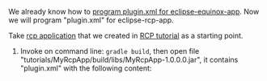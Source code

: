 We already know how to [program plugin.xml for eclipse-equinox-app](plugin.xml-for-eclipse-equinox-app). Now we will program "plugin.xml" for eclipse-rcp-app.

Take [rcp application](../tree/master/tutorialExamples/RcpApp-1) that we created in [RCP tutorial](Create-first-RCP-app) as a starting point.

1. Invoke on command line: `gradle build`, then open file "tutorials/MyRcpApp/build/libs/MyRcpApp-1.0.0.0.jar", it contains "plugin.xml" with the following content: